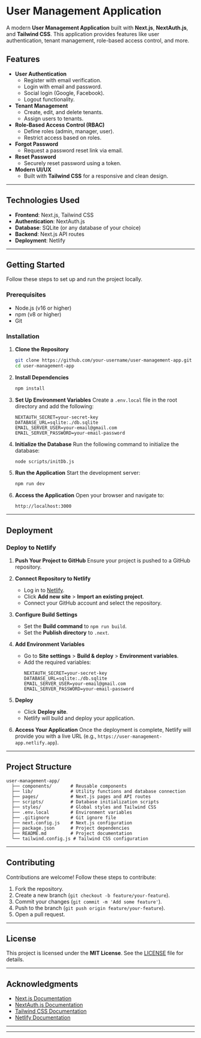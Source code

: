 # **User Management Application**

A modern **User Management Application** built with **Next.js**, **NextAuth.js**, and **Tailwind CSS**. This application provides features like user authentication, tenant management, role-based access control, and more.
## **Features**

- **User Authentication**
  - Register with email verification.
  - Login with email and password.
  - Social login (Google, Facebook).
  - Logout functionality.
- **Tenant Management**
  - Create, edit, and delete tenants.
  - Assign users to tenants.
- **Role-Based Access Control (RBAC)**
  - Define roles (admin, manager, user).
  - Restrict access based on roles.
- **Forgot Password**
  - Request a password reset link via email.
- **Reset Password**
  - Securely reset password using a token.
- **Modern UI/UX**
  - Built with **Tailwind CSS** for a responsive and clean design.

---

## **Technologies Used**

- **Frontend**: Next.js, Tailwind CSS
- **Authentication**: NextAuth.js
- **Database**: SQLite (or any database of your choice)
- **Backend**: Next.js API routes
- **Deployment**: Netlify

---

## **Getting Started**

Follow these steps to set up and run the project locally.

### **Prerequisites**

- Node.js (v16 or higher)
- npm (v8 or higher)
- Git

### **Installation**

1. **Clone the Repository**
   ```bash
   git clone https://github.com/your-username/user-management-app.git
   cd user-management-app
   ```

2. **Install Dependencies**
   ```bash
   npm install
   ```

3. **Set Up Environment Variables**
   Create a `.env.local` file in the root directory and add the following:
   ```env
   NEXTAUTH_SECRET=your-secret-key
   DATABASE_URL=sqlite:./db.sqlite
   EMAIL_SERVER_USER=your-email@gmail.com
   EMAIL_SERVER_PASSWORD=your-email-password
   ```

4. **Initialize the Database**
   Run the following command to initialize the database:
   ```bash
   node scripts/initDb.js
   ```

5. **Run the Application**
   Start the development server:
   ```bash
   npm run dev
   ```

6. **Access the Application**
   Open your browser and navigate to:
   ```
   http://localhost:3000
   ```

---

## **Deployment**

### **Deploy to Netlify**

1. **Push Your Project to GitHub**
   Ensure your project is pushed to a GitHub repository.

2. **Connect Repository to Netlify**
   - Log in to [Netlify](https://www.netlify.com).
   - Click **Add new site** > **Import an existing project**.
   - Connect your GitHub account and select the repository.

3. **Configure Build Settings**
   - Set the **Build command** to `npm run build`.
   - Set the **Publish directory** to `.next`.

4. **Add Environment Variables**
   - Go to **Site settings** > **Build & deploy** > **Environment variables**.
   - Add the required variables:
     ```
     NEXTAUTH_SECRET=your-secret-key
     DATABASE_URL=sqlite:./db.sqlite
     EMAIL_SERVER_USER=your-email@gmail.com
     EMAIL_SERVER_PASSWORD=your-email-password
     ```

5. **Deploy**
   - Click **Deploy site**.
   - Netlify will build and deploy your application.

6. **Access Your Application**
   Once the deployment is complete, Netlify will provide you with a live URL (e.g., `https://user-management-app.netlify.app`).

---

## **Project Structure**

```
user-management-app/
  ├── components/       # Reusable components
  ├── lib/              # Utility functions and database connection
  ├── pages/            # Next.js pages and API routes
  ├── scripts/          # Database initialization scripts
  ├── styles/           # Global styles and Tailwind CSS
  ├── .env.local        # Environment variables
  ├── .gitignore        # Git ignore file
  ├── next.config.js    # Next.js configuration
  ├── package.json      # Project dependencies
  ├── README.md         # Project documentation
  └── tailwind.config.js # Tailwind CSS configuration
```

---

## **Contributing**

Contributions are welcome! Follow these steps to contribute:

1. Fork the repository.
2. Create a new branch (`git checkout -b feature/your-feature`).
3. Commit your changes (`git commit -m 'Add some feature'`).
4. Push to the branch (`git push origin feature/your-feature`).
5. Open a pull request.

---

## **License**

This project is licensed under the **MIT License**. See the [LICENSE](LICENSE) file for details.

---

## **Acknowledgments**

- [Next.js Documentation](https://nextjs.org/docs)
- [NextAuth.js Documentation](https://next-auth.js.org/)
- [Tailwind CSS Documentation](https://tailwindcss.com/docs)
- [Netlify Documentation](https://docs.netlify.com/)

---



---

